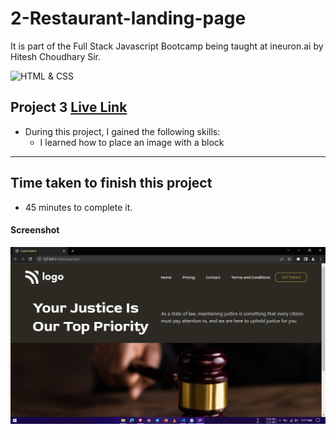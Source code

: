 # 2-Restaurant-landing-page
It is part of the Full Stack Javascript Bootcamp being taught at ineuron.ai by Hitesh Choudhary Sir.

![HTML & CSS](https://img.shields.io/badge/Project1-HTML%26CSS-brightgreen)


## Project 3 [Live Link](https://court-landing-page.netlify.app/)

-   During this project, I gained the following skills:
    -  I learned how to place an image with a block

---

## Time taken to finish this project

-   45 minutes to complete it.


#### Screenshot

![Webpage](./screenshot/1.PNG)